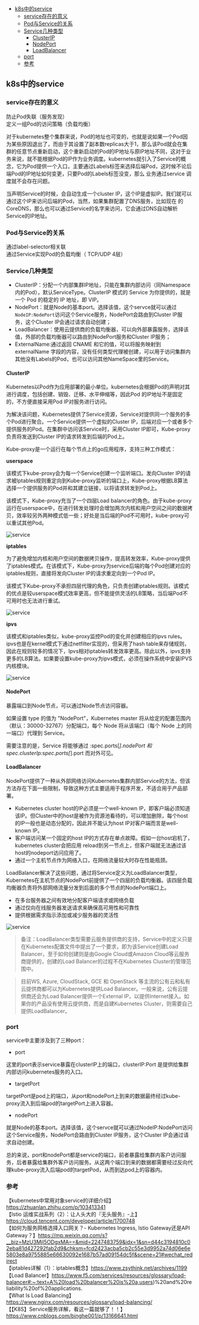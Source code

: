 <!-- START doctoc generated TOC please keep comment here to allow auto update -->
<!-- DON'T EDIT THIS SECTION, INSTEAD RE-RUN doctoc TO UPDATE -->


- [k8s中的service](#k8s%E4%B8%AD%E7%9A%84service)
  - [service存在的意义](#service%E5%AD%98%E5%9C%A8%E7%9A%84%E6%84%8F%E4%B9%89)
  - [Pod与Service的关系](#pod%E4%B8%8Eservice%E7%9A%84%E5%85%B3%E7%B3%BB)
  - [Service几种类型](#service%E5%87%A0%E7%A7%8D%E7%B1%BB%E5%9E%8B)
    - [ClusterIP](#clusterip)
    - [NodePort](#nodeport)
    - [LoadBalancer](#loadbalancer)
  - [port](#port)
  - [参考](#%E5%8F%82%E8%80%83)

<!-- END doctoc generated TOC please keep comment here to allow auto update -->

## k8s中的service

### service存在的意义  
防止Pod失联（服务发现）  
定义一组Pod的访问策略（负载均衡）  

对于kubernetes整个集群来说，Pod的地址也可变的，也就是说如果一个Pod因为某些原因退出了，而由于其设置了副本数replicas大于1，那么该Pod就会在集
群的任意节点重新启动，这个重新启动的Pod的IP地址与原IP地址不同，这对于业务来说，就不能根据Pod的IP作为业务调度。kubernetes就引入了Service的概
念，它为Pod提供一个入口，主要通过Labels标签来选择后端Pod，这时候不论后端Pod的IP地址如何变更，只要Pod的Labels标签没变，那么 业务通过service
调度就不会存在问题。  

当声明Service的时候，会自动生成一个cluster IP，这个IP是虚拟IP。我们就可以通过这个IP来访问后端的Pod，当然，如果集群配置了DNS服务，比如现在
的CoreDNS，那么也可以通过Service的名字来访问，它会通过DNS自动解析Service的IP地址。  

### Pod与Service的关系

通过label-selector相关联  
通过Service实现Pod的负载均衡（ TCP/UDP 4层）  

### Service几种类型

- ClusterIP：分配一个内部集群IP地址，只能在集群内部访问（同Namespace内的Pod），默认ServiceType。ClusterIP 模式的 Service 为你提供的，就是一个 Pod 的稳定的 IP 地址，即 VIP。  
- NodePort：就是Node的基本port。选择该值，这个servce就可以通过`NodeIP:NodePort`访问这个Service服务，NodePort会路由到Cluster IP服务，这个Cluster IP会通过请求自动创建；  
- LoadBalancer：使用云提供商的负载均衡器，可以向外部暴露服务，选择该值，外部的负载均衡器可以路由到NodePort服务和Cluster IP服务；  
- ExternalName:通过返回 CNAME 和它的值，可以将服务映射到 externalName 字段的内容，没有任何类型代理被创建，可以用于访问集群内其他没有Labels的Pod，也可以访问其他NameSpace里的Service。  

#### ClusterIP

Kubernetes以Pod作为应用部署的最小单位。kubernetes会根据Pod的声明对其进行调度，包括创建、销毁、迁移、水平伸缩等，因此Pod 的IP地址不是固定的，不方便直接采用Pod IP对服务进行访问。  

为解决该问题，Kubernetes提供了Service资源，Service对提供同一个服务的多个Pod进行聚合。一个Service提供一个虚拟的Cluster IP，后端对应一个或者多个提供服务的Pod。在集群中访问该Service时，采用Cluster IP即可，Kube-proxy负责将发送到Cluster IP的请求转发到后端的Pod上。  

Kube-proxy是一个运行在每个节点上的go应用程序，支持三种工作模式：  

**userspace**

该模式下kube-proxy会为每一个Service创建一个监听端口。发向Cluster IP的请求被Iptables规则重定向到Kube-proxy监听的端口上，Kube-proxy根据LB算法选择一个提供服务的Pod并和其建立链接，以将请求转发到Pod上。  

该模式下，Kube-proxy充当了一个四层Load balancer的角色。由于kube-proxy运行在userspace中，在进行转发处理时会增加两次内核和用户空间之间的数据拷贝，效率较另外两种模式低一些；好处是当后端的Pod不可用时，kube-proxy可以重试其他Pod。  

![service](/img/service_6.jpg?raw=true)

**iptables**

为了避免增加内核和用户空间的数据拷贝操作，提高转发效率，Kube-proxy提供了iptables模式。在该模式下，Kube-proxy为service后端的每个Pod创建对应的iptables规则，直接将发向Cluster IP的请求重定向到一个Pod IP。  

该模式下Kube-proxy不承担四层代理的角色，只负责创建iptables规则。该模式的优点是较userspace模式效率更高，但不能提供灵活的LB策略，当后端Pod不可用时也无法进行重试。  

![service](/img/service_7.jpg?raw=true)

**ipvs**

该模式和iptables类似，kube-proxy监控Pod的变化并创建相应的ipvs rules。ipvs也是在kernel模式下通过netfilter实现的，但采用了hash table来存储规则，因此在规则较多的情况下，Ipvs相对iptables转发效率更高。除此以外，ipvs支持更多的LB算法。如果要设置kube-proxy为ipvs模式，必须在操作系统中安装IPVS内核模块。  

![service](/img/service_8.png?raw=true)

#### NodePort

暴露端口到Node节点，可以通过Node节点访问容器。  

如果设置 type 的值为 "NodePort"，Kubernetes master 将从给定的配置范围内（默认：30000-32767）分配端口，每个 Node 将从该端口（每个 Node 上的同一端口）代理到 Service。  

需要注意的是，Service 将能够通过 <NodeIP>:spec.ports[*].nodePort 和 spec.clusterIp:spec.ports[*].port 而对外可见。  

#### LoadBalancer

NodePort提供了一种从外部网络访问Kubernetes集群内部Service的方法，但该方法存在下面一些限制，导致这种方式主要适用于程序开发，不适合用于产品部署。  

- Kubernetes cluster host的IP必须是一个well-known IP，即客户端必须知道该IP。但Cluster中的host是被作为资源池看待的，可以增加删除，每个host的IP一般也是动态分配的，因此并不能认为host IP对客户端而言是well-known IP。  
- 客户端访问某一个固定的host IP的方式存在单点故障。假如一台host宕机了，kubernetes cluster会把应用 reload到另一节点上，但客户端就无法通过该host的nodeport访问应用了。  
- 通过一个主机节点作为网络入口，在网络流量较大时存在性能瓶颈。  

LoadBalancer解决了这些问题，通过将Service定义为LoadBalancer类型，Kubernetes在主机节点的NodePort前提供了一个四层的负载均衡器。该四层负载均衡器负责将外部网络流量分发到后面的多个节点的NodePort端口上。  

- 在多台服务器之间有效地分配客户端请求或网络负载
- 通过仅向在线服务器发送请求来确保高可用性和可靠性
- 提供根据需求指示添加或减少服务器的灵活性

![service](/img/service_9.png?raw=true)

>备注：LoadBalancer类型需要云服务提供商的支持，Service中的定义只是在Kubernetes配置文件中提出了一个要求，即为该Service创建Load Balancer，至于如何创建则是由Google Cloud或Amazon Cloud等云服务商提供的，创建的Load Balancer的过程不在Kubernetes Cluster的管理范围中。

>目前WS, Azure, CloudStack, GCE 和 OpenStack 等主流的公有云和私有云提供商都可以为Kubernetes提供Load Balancer。一般来说，公有云提供商还会为Load Balancer提供一个External IP，以提供Internet接入。如果你的产品没有使用云提供商，而是自建Kubernetes Cluster，则需要自己提供LoadBalancer。

### port

service中主要涉及到了三种port：  

- port 

这里的port表示service暴露在clusterIP上的端口，clusterIP:Port 是提供给集群内部访问kubernetes服务的入口。  

- targetPort 

targetPort是pod上的端口，从port和nodePort上到来的数据最终经过kube-proxy流入到后端pod的targetPort上进入容器。  

- nodePort

就是Node的基本port。选择该值，这个servce就可以通过NodeIP:NodePort访问这个Service服务，NodePort会路由到Cluster IP服务，这个Cluster IP会通过请求自动创建。    


总的来说，port和nodePort都是service的端口，前者暴露给集群内客户访问服务，后者暴露给集群外客户访问服务。从这两个端口到来的数据都需要经过反向代理kube-proxy流入后端pod的targetPod，从而到达pod上的容器内。  

### 参考

【kubernetes中常用对象service的详细介绍】https://zhuanlan.zhihu.com/p/103413341   
【Istio 运维实战系列（2）：让人头大的『无头服务』-上】https://cloud.tencent.com/developer/article/1700748  
【如何为服务网格选择入口网关？- Kubernetes Ingress, Istio Gateway还是API Gateway？】https://mp.weixin.qq.com/s?__biz=MzU3MjI5ODgxMA==&mid=2247483759&idx=1&sn=d44c3194810c02eba81d427292fab2d9&chksm=fcd2423acba5cb2c55e3d9952a74d06e6e5803e8a9755885e66630092e1687b57ad09154dc5f&scene=21#wechat_redirect  
【iptables详解（1）：iptables概念】https://www.zsythink.net/archives/1199  
【Load Balancer】https://www.f5.com/services/resources/glossary/load-balancer#:~:text=A%20load%20balancer%20is%20a,users)%20and%20reliability%20of%20applications.  
【What Is Load Balancing】https://www.nginx.com/resources/glossary/load-balancing/  
【【K8S】Service服务详解，看这一篇就够了！！】https://www.cnblogs.com/binghe001/p/13166641.html  

